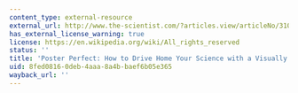 ```yaml
---
content_type: external-resource
external_url: http://www.the-scientist.com/?articles.view/articleNo/31071/title/Poster-Perfect/
has_external_license_warning: true
license: https://en.wikipedia.org/wiki/All_rights_reserved
status: ''
title: 'Poster Perfect: How to Drive Home Your Science with a Visually Pleasing Poster'
uid: 8fed0816-0deb-4aaa-8a4b-baef6b05e365
wayback_url: ''
---
```

